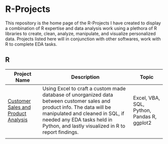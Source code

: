# R-Projects
This repository is the home page of the R-Projects I have created to display a combination of R expertise and data analysis work using a plethora of R libraries to create, clean, analyze, manipulate, and visualize personalized data. Projects listed here will in conjunction with other softwares, work with R to complete EDA tasks. 

## R
Project Name  | Description   |  Topic
------------- | ------------- | ------------------
[Customer Sales and Product Analysis](https://github.com/Josh9182/R-Projects/tree/main/Customer%20Sales) | Using Excel to craft a custom made database of unorganized data between customer sales and product info. The data will be manipulated and cleaned in SQL, if needed any EDA tasks held in Python, and lastly visualized in R to report findings. | Excel, VBA, SQL, Python, Pandas R, ggplot2
||
